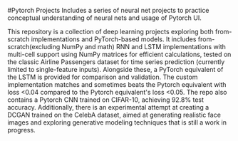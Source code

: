 #Pytorch Projects
Includes a series of neural net projects to practice conceptual understanding of neural nets and usage of Pytorch UI.

This repository is a collection of deep learning projects exploring both from-scratch implementations and PyTorch-based models. It includes from-scratch(excluding NumPy and math) RNN and LSTM implementations 
with multi-cell support using NumPy matrices for efficient calculations, tested on the classic Airline Passengers dataset for time series prediction (currently limited to single-feature inputs).
Alongside these, a PyTorch equivalent of the LSTM is provided for comparison and validation. The custom implementation matches and sometimes beats the Pytorch equivalent with loss <0.04 compared to the 
Pytorch equivalent's loss <0.05. The repo also contains a Pytorch CNN trained on CIFAR-10, achieving 92.8% test accuracy. Additionally, there is an experimental attempt at creating a DCGAN trained on the CelebA
dataset, aimed at generating realistic face images and exploring generative modeling techniques that is still a work in progress.
